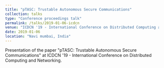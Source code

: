 ```yaml
---
title: "pTASC: Trustable Autonomous Secure Communications"
collection: talks
type: "Conference proceedings talk"
permalink: /talks/2019-01-06-icdcn
venue: "ICDCN '19 - International Conference on Distributed Computing and Networking"
date: 2019-01-06
location: "Navi mumbai, India"
---
```


Presentation of the paper "pTASC: Trustable Autonomous Secure Communications" at ICDCN '19 - International Conference on Distributed Computing and Networking.
